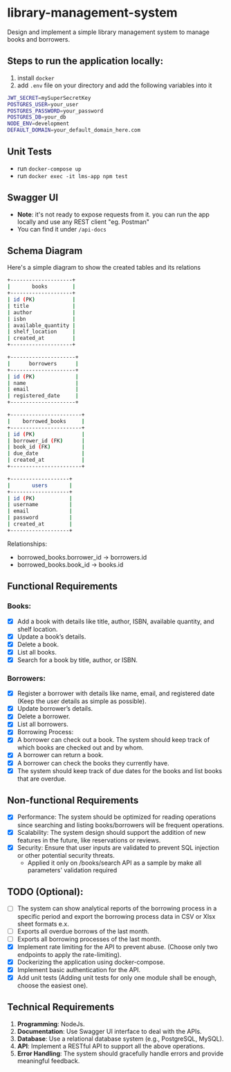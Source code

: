 # library-management-system
Design and implement a simple library management system to manage books and borrowers.

## Steps to run the application locally:
1. install `docker`
2. add `.env` file on your directory and add the following variables into it
```bash
JWT_SECRET=mySuperSecretKey
POSTGRES_USER=your_user
POSTGRES_PASSWORD=your_password
POSTGRES_DB=your_db
NODE_ENV=development
DEFAULT_DOMAIN=your_default_domain_here.com
```
## Unit Tests
- run `docker-compose up`
- run `docker exec -it lms-app npm test`

## Swagger UI
- **Note**: it's not ready to expose requests from it. you can run the app locally and use any REST client "eg. Postman"
- You can find it under `/api-docs`

## Schema Diagram

Here's a simple diagram to show the created tables and its relations
```bash
+--------------------+
|       books        |
+--------------------+
| id (PK)            |
| title              |
| author             |
| isbn               |
| available_quantity |
| shelf_location     |
| created_at         |
+--------------------+

+---------------------+
|      borrowers      |
+---------------------+
| id (PK)             |
| name                |
| email               |
| registered_date     |
+---------------------+

+-----------------------+
|    borrowed_books     |
+-----------------------+
| id (PK)               |
| borrower_id (FK)      |
| book_id (FK)          |
| due_date              |
| created_at            |
+-----------------------+

+-------------------+
|       users       |
+-------------------+
| id (PK)           |
| username          |
| email             |
| password          |
| created_at        |
+-------------------+
```
Relationships:
- borrowed_books.borrower_id -> borrowers.id
- borrowed_books.book_id -> books.id


## Functional Requirements

### Books:
- [x] Add a book with details like title, author, ISBN, available quantity, and shelf location.
- [x] Update a book’s details.
- [x] Delete a book.
- [x] List all books.
- [x] Search for a book by title, author, or ISBN.

### Borrowers:
- [x] Register a borrower with details like name, email, and registered date (Keep the user details as simple as possible).
- [x] Update borrower’s details.
- [x] Delete a borrower.
- [x] List all borrowers.
- [x] Borrowing Process:
- [x] A borrower can check out a book. The system should keep track of which books are checked out and by whom.
- [x] A borrower can return a book.
- [x] A borrower can check the books they currently have.
- [x] The system should keep track of due dates for the books and list books that are overdue.

## Non-functional Requirements
- [x] Performance: The system should be optimized for reading operations since searching and listing books/borrowers will be frequent operations.
- [x] Scalability: The system design should support the addition of new features in the future, like reservations or reviews.
- [x] Security: Ensure that user inputs are validated to prevent SQL injection or other potential security threats.
    - Applied it only on /books/search API as a sample by make all parameters' validation required

## TODO (Optional):
- [ ] The system can show analytical reports of the borrowing process in a specific period and export the borrowing process data in CSV or Xlsx sheet formats e.x.
- [ ] Exports all overdue borrows of the last month.
- [ ] Exports all borrowing processes of the last month.
- [x] Implement rate limiting for the API to prevent abuse. (Choose only two endpoints to apply the rate-limiting).
- [x] Dockerizing the application using docker-compose.
- [x] Implement basic authentication for the API.
- [x] Add unit tests (Adding unit tests for only one module shall be enough, choose the easiest one).

## Technical Requirements
1. **Programming**: NodeJs.
2. **Documentation**: Use Swagger UI interface to deal with the APIs.
3. **Database**: Use a relational database system (e.g., PostgreSQL, MySQL).
4. **API**: Implement a RESTful API to support all the above operations.
5. **Error Handling**: The system should gracefully handle errors and provide meaningful feedback.
